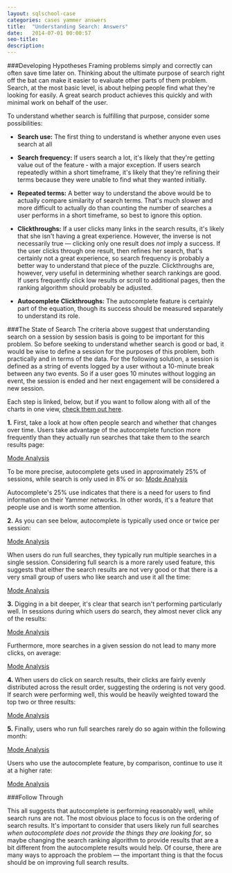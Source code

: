 ```yaml
---
layout: sqlschool-case
categories: cases yammer answers
title:  "Understanding Search: Answers"
date:   2014-07-01 00:00:57
seo-title: 
description: 
---
```

###Developing Hypotheses
Framing problems simply and correctly can often save time later on. Thinking about the ultimate purpose of search right off the bat can make it easier to evaluate other parts of them problem. Search, at the most basic level, is about helping people find what they're looking for easily. A great search product achieves this quickly and with minimal work on behalf of the user.

To understand whether search is fulfilling that purpose, consider some possibilities:

* **Search use:** The first thing to understand is whether anyone even uses search at all
* **Search frequency:** If users search a lot, it's likely that they're getting value out of the feature &dash; with a major exception. If users search repeatedly within a short timeframe, it's likely that they're refining their terms because they were unable to find what they wanted initially.
* **Repeated terms:** A better way to understand the above would be to actually compare similarity of search terms. That's much slower and more difficult to actually do than counting the number of searches a user performs in a short timeframe, so best to ignore this option.
* **Clickthroughs:** If a user clicks many links in the search results, it's likely that she isn't having a great experience. However, the inverse is not necessarily true &mdash; clicking only one result does *not* imply a success. If the user clicks through one result, then refines her search, that's certainly not a great experience, so search frequency is probably a better way to understand that piece of the puzzle. Clickthroughs are, however, very useful in determining whether search rankings are good. If users frequently click low results or scroll to additional pages, then the ranking algorithm should probably be adjusted.
  
* **Autocomplete Clickthroughs:** The autocomplete feature is certainly part of the equation, though its success should be measured separately to understand its role.

<div id="solution"></div>
###The State of Search
The criteria above suggest that understanding search on a session by session basis is going to be important for this problem. So before seeking to understand whether search is good or bad, it would be wise to define a session for the purposes of this problem, both practically and in terms of the data. For the following solution, a session is defined as a string of events logged by a user without a 10-minute break between any two events. So if a user goes 10 minutes without logging an event, the session is ended and her next engagement will be considered a new session.

Each step is linked, below, but if you want to follow along with all of the charts in one view, [check them out here](https://modeanalytics.com/modeanalytics/lists/2abc9a78b465/runs/23905dfc4e89).

**1.** First, take a look at how often people search and whether that changes over time. Users take advantage of the autocomplete function more frequently than they actually run searches that take them to the search results page:

<a href="https://modeanalytics.com/benn/reports/c1039e799f77/runs/21a44c0d302d/embed" class="mode-embed">Mode Analysis</a><script src="https://modeanalytics.com/embed/embed.js"></script>

To be more precise, autocomplete gets used in approximately 25% of sessions, while search is only used in 8% or so:
<a href="https://modeanalytics.com/benn/reports/c1039e799f77/embed" class="mode-embed">Mode Analysis</a><script src="https://modeanalytics.com/embed/embed.js"></script>

Autocomplete's 25% use indicates that there is a need for users to find information on their Yammer networks. In other words, it's a feature that people use and is worth some attention.

**2.** As you can see below, autocomplete is typically used once or twice per session:

<a href="https://modeanalytics.com/benn/reports/83610ace1078/runs/10f5c4fa2c0d/embed" class="mode-embed">Mode Analysis</a><script src="https://modeanalytics.com/embed/embed.js"></script>

When users do run full searches, they typically run multiple searches in a single session. Considering full search is a more rarely used feature, this suggests that either the search results are not very good or that there is a very small group of users who like search and use it all the time:

<a href="https://modeanalytics.com/benn/reports/5e26ef62a86a/runs/6961dbe427ea/embed" class="mode-embed">Mode Analysis</a><script src="https://modeanalytics.com/embed/embed.js"></script>

**3.** Digging in a bit deeper, it's clear that search isn't performing particularly well. In sessions during which users do search, they almost never click any of the results:

<a href="https://modeanalytics.com/benn/reports/6bee31ccfa53/runs/7854d26dd339/embed" class="mode-embed">Mode Analysis</a><script src="https://modeanalytics.com/embed/embed.js"></script>

Furthermore, more searches in a given session do not lead to many more clicks, on average:

<a href="https://modeanalytics.com/benn/reports/0fd7ebdac16b/runs/bd0455fb03dc/embed" class="mode-embed">Mode Analysis</a><script src="https://modeanalytics.com/embed/embed.js"></script>

**4.** When users do click on search results, their clicks are fairly evenly distributed across the result order, suggesting the ordering is not very good. If search were performing well, this would be heavily weighted toward the top two or three results:

<a href="https://modeanalytics.com/benn/reports/12aeb5489382/runs/62a6c94929f2/embed" class="mode-embed">Mode Analysis</a><script src="https://modeanalytics.com/embed/embed.js"></script>

**5.** Finally, users who run full searches rarely do so again within the following month:

<a href="https://modeanalytics.com/benn/reports/f5a390533fd3/runs/e1d68b3df1ca/embed" class="mode-embed">Mode Analysis</a><script src="https://modeanalytics.com/embed/embed.js"></script>

Users who use the autocomplete feature, by comparison, continue to use it at a higher rate:

<a href="https://modeanalytics.com/benn/reports/74e69cfb70fb/runs/8e510800a865/embed" class="mode-embed">Mode Analysis</a><script src="https://modeanalytics.com/embed/embed.js"></script>

###Follow Through

This all suggests that autocomplete is performing reasonably well, while search runs are not. The most obvious place to focus is on the ordering of search results. It's important to consider that users likely run full searches *when autocomplete does not provide the things they are looking for*, so maybe changing the search ranking algorithm to provide results that are a bit different from the autocomplete results would help. Of course, there are many ways to approach the problem &mdash; the important thing is that the focus should be on improving full search results.
